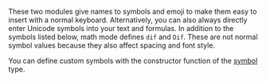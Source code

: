 These two modules give names to symbols and emoji to make them easy to insert
with a normal keyboard. Alternatively, you can also always directly enter
Unicode symbols into your text and formulas. In addition to the symbols listed
below, math mode defines `dif` and `Dif`. These are not normal symbol values
because they also affect spacing and font style.

You can define custom symbols with the constructor function of the
[symbol]($symbol) type.
